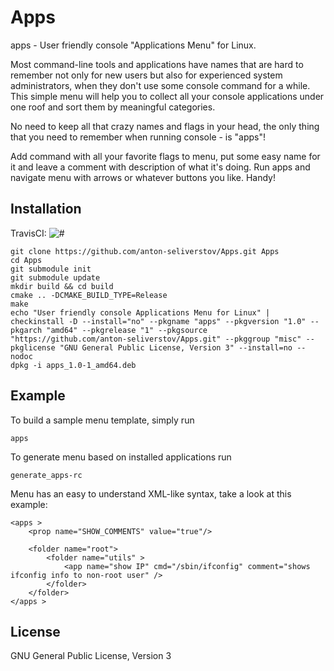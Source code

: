 Apps
======

apps - User friendly console "Applications Menu" for Linux.

Most command-line tools and applications have names that are hard to remember
not only for new users but also for experienced system administrators, 
when they don't use some console command for a while.
This simple menu will help you to collect all your console applications
under one roof and sort them by meaningful categories.

No need to keep all that crazy names and flags in your head,
the only thing that you need to remember when running console - is "apps"!

Add command with all your favorite flags to menu, put some easy name for it
and leave a comment with description of what it's doing.
Run apps and navigate menu with arrows or whatever buttons you like.
Handy!

Installation
-----------

TravisCI: ![#](https://travis-ci.org/anton-seliverstov/Apps.svg?branch=master)
```
git clone https://github.com/anton-seliverstov/Apps.git Apps
cd Apps
git submodule init
git submodule update
mkdir build && cd build
cmake .. -DCMAKE_BUILD_TYPE=Release
make
echo "User friendly console Applications Menu for Linux" | checkinstall -D --install="no" --pkgname "apps" --pkgversion "1.0" --pkgarch "amd64" --pkgrelease "1" --pkgsource "https://github.com/anton-seliverstov/Apps.git" --pkggroup "misc" --pkglicense "GNU General Public License, Version 3" --install=no --nodoc
dpkg -i apps_1.0-1_amd64.deb
```

Example
-------

To build a sample menu template, simply run
```
apps
```

To generate menu based on installed applications run
```
generate_apps-rc
```

Menu has an easy to understand XML-like syntax, 
take a look at this example:
```
<apps >
    <prop name="SHOW_COMMENTS" value="true"/>

    <folder name="root">
        <folder name="utils" >
            <app name="show IP" cmd="/sbin/ifconfig" comment="shows ifconfig info to non-root user" />
        </folder>
    </folder>
</apps >
```
## License

GNU General Public License, Version 3

